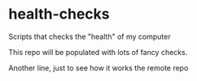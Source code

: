 # health-checks
Scripts that checks the "health" of my computer

This repo will be populated with lots of fancy checks.

Another line, just to see how it works the remote repo
